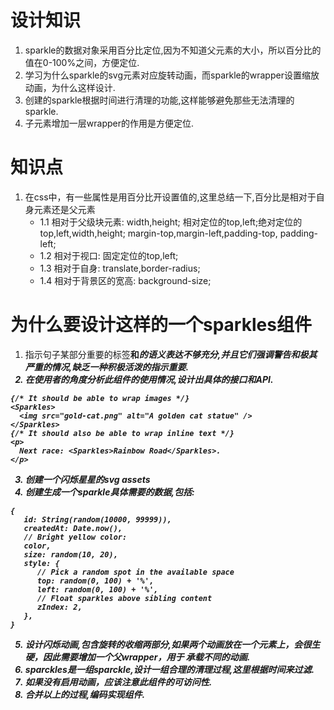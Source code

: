 # 设计知识

1. sparkle的数据对象采用百分比定位,因为不知道父元素的大小，所以百分比的值在0-100%之间，方便定位.
2. 学习为什么sparkle的svg元素对应旋转动画，而sparkle的wrapper设置缩放动画，为什么这样设计.
3. 创建的sparkle根据时间进行清理的功能,这样能够避免那些无法清理的sparkle.
4. 子元素增加一层wrapper的作用是方便定位.

# 知识点

1. 在css中，有一些属性是用百分比开设置值的,这里总结一下,百分比是相对于自身元素还是父元素
   - 1.1 相对于父级块元素: width,height; 相对定位的top,left;绝对定位的top,left,width,height; margin-top,margin-left,padding-top, padding-left;
   - 1.2 相对于视口: 固定定位的top,left;
   - 1.3 相对于自身: translate,border-radius;
   - 1.4 相对于背景区的宽高: background-size;

# 为什么要设计这样的一个sparkles组件

1. 指示句子某部分重要的标签<strong>和<em>的语义表达不够充分,并且它们强调警告和极其严重的情况,缺乏一种积极活泼的指示重要.
2. 在使用者的角度分析此组件的使用情况,设计出具体的接口和API.

```
{/* It should be able to wrap images */}
<Sparkles>
  <img src="gold-cat.png" alt="A golden cat statue" />
</Sparkles>
{/* It should also be able to wrap inline text */}
<p>
  Next race: <Sparkles>Rainbow Road</Sparkles>.
</p>
```

3. 创建一个闪烁星星的svg assets
4. 创建生成一个sparkle具体需要的数据,包括:

```
{
   id: String(random(10000, 99999)),
   createdAt: Date.now(),
   // Bright yellow color:
   color,
   size: random(10, 20),
   style: {
      // Pick a random spot in the available space
      top: random(0, 100) + '%',
      left: random(0, 100) + '%',
      // Float sparkles above sibling content
      zIndex: 2,
   },
}
```

5. 设计闪烁动画,包含旋转的收缩两部分,如果两个动画放在一个元素上，会很生硬，因此需要增加一个父wrapper，用于
   承载不同的动画.
6. sparckles是一组sparckle,设计一组合理的清理过程,这里根据时间来过滤.
7. 如果没有启用动画，应该注意此组件的可访问性.
8. 合并以上的过程,编码实现组件.
